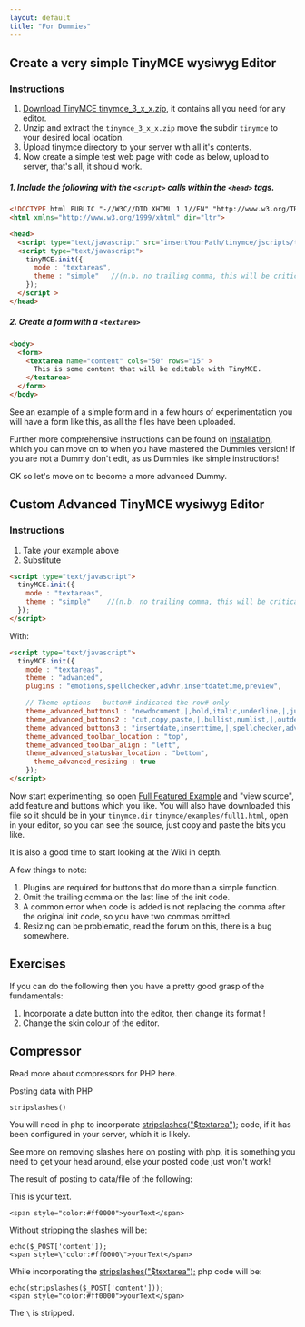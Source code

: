 ```yaml
---
layout: default
title: "For Dummies"
---
```


## Create a very simple TinyMCE wysiwyg Editor

### Instructions

1. [Download TinyMCE tinymce_3_x_x.zip](https://www.tinymce.com/download/older-releases/), it contains all you need for any editor.
2. Unzip and extract the `tinymce_3_x_x.zip` move the subdir `tinymce` to your desired local location.
3. Upload tinymce directory to your server with all it's contents.
4. Now create a simple test web page with code as below, upload to server, that's all, it should work.

##### 1. Include the following with the `<script>` calls within the `<head>` tags.

```html
<!DOCTYPE html PUBLIC "-//W3C//DTD XHTML 1.1//EN" "http://www.w3.org/TR/xhtml11/DTD/xhtml11.dtd">
<html xmlns="http://www.w3.org/1999/xhtml" dir="ltr">

<head>
  <script type="text/javascript" src="insertYourPath/tinymce/jscripts/tiny_mce/tiny_mce.js"></script >
  <script type="text/javascript">
    tinyMCE.init({
      mode : "textareas",
      theme : "simple"   //(n.b. no trailing comma, this will be critical as you experiment later)
    });
  </script >
</head>
```

##### 2. Create a form with a `<textarea>`

```html
<body>
  <form>  
    <textarea name="content" cols="50" rows="15" >
      This is some content that will be editable with TinyMCE.
    </textarea>
  </form>
</body>
```

See an example of a simple form and in a few hours of experimentation you will have a form like this, as all the files have been uploaded.

Further more comprehensive instructions can be found on [Installation](https://www.tinymce.com/docs-3x/TinyMCE3x@Installation/), which you can move on to when you have mastered the Dummies version! If you are not a Dummy don't edit, as us Dummies like simple instructions!

OK so let's move on to become a more advanced Dummy.

## Custom Advanced TinyMCE wysiwyg Editor

### Instructions

1. Take your example above
2. Substitute

```html
<script type="text/javascript">
  tinyMCE.init({
    mode : "textareas",
    theme : "simple"    //(n.b. no trailing comma, this will be critical as you experiment later)
  });
</script>
```

With:

```html
<script type="text/javascript">
  tinyMCE.init({
    mode : "textareas",
    theme : "advanced",
    plugins : "emotions,spellchecker,advhr,insertdatetime,preview",

    // Theme options - button# indicated the row# only
    theme_advanced_buttons1 : "newdocument,|,bold,italic,underline,|,justifyleft,justifycenter,justifyright,fontselect,fontsizeselect,formatselect",
    theme_advanced_buttons2 : "cut,copy,paste,|,bullist,numlist,|,outdent,indent,|,undo,redo,|,link,unlink,anchor,image,|,code,preview,|,forecolor,backcolor",
    theme_advanced_buttons3 : "insertdate,inserttime,|,spellchecker,advhr,,removeformat,|,sub,sup,|,charmap,emotions",      
    theme_advanced_toolbar_location : "top",
    theme_advanced_toolbar_align : "left",
    theme_advanced_statusbar_location : "bottom",
      theme_advanced_resizing : true
    });
</script>
```

Now start experimenting, so open [Full Featured Example](https://www.tinymce.com/docs/demo/full-featured/) and "view source", add feature and buttons which you like. You will also have downloaded this file so it should be in your `tinymce.dir` `tinymce/examples/full1.html`, open in your editor, so you can see the source, just copy and paste the bits you like.

It is also a good time to start looking at the Wiki in depth.

A few things to note:

1. Plugins are required for buttons that do more than a simple function.
2. Omit the trailing comma on the last line of the init code.
3. A common error when code is added is not replacing the comma after the original init code, so you have two commas omitted.
4. Resizing can be problematic, read the forum on this, there is a bug somewhere.


## Exercises

If you can do the following then you have a pretty good grasp of the fundamentals:

1. Incorporate a date button into the editor, then change its format !
2. Change the skin colour of the editor.

## Compressor

Read more about compressors for PHP here.

Posting data with PHP

`stripslashes()`

You will need in php to incorporate [stripslashes("$textarea");](http://php.net/manual/en/function.stripslashes.php) code, if it has been configured in your server, which it is likely.

See more on removing slashes here on posting with php, it is something you need to get your head around, else your posted code just won't work!

The result of posting to data/file of the following:

This is your text.

```
<span style="color:#ff0000">yourText</span>
```

Without stripping the slashes will be:

```
echo($_POST['content']);
<span style=\"color:#ff0000\">yourText</span>
```

While incorporating the [stripslashes("$textarea");](http://php.net/manual/en/function.stripslashes.php) php code will be:

```
echo(stripslashes($_POST['content']));
<span style="color:#ff0000">yourText</span>
```

The `\` is stripped.
